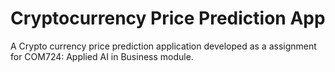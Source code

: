 # Cryptocurrency Price Prediction App
A Crypto currency price prediction application developed as a assignment for COM724: Applied AI in Business module. 
